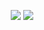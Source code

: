 
<p align="center">
<a href="https://soju.studio"><img src="https://img.shields.io/badge/-soju.studio-3423A6?style=flat&logo=Google-Chrome&logoColor=white"/></a>
<a href="mailto:office@soju.studio"><img src="https://img.shields.io/badge/-office@soju.studio-D14836?style=flat&logo=Gmail&logoColor=white"/></a>
</p>
